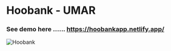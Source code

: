 # Hoobank - UMAR

### See demo here ......  https://hoobankapp.netlify.app/
 
![Hoobank](https://user-images.githubusercontent.com/90206214/185785905-4be54334-8487-401e-9cae-c562aebfbe45.PNG)

